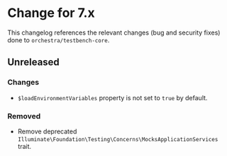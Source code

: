 # Change for 7.x

This changelog references the relevant changes (bug and security fixes) done to `orchestra/testbench-core`.

## Unreleased

### Changes

* `$loadEnvironmentVariables` property is not set to `true` by default.

### Removed

* Remove deprecated `Illuminate\Foundation\Testing\Concerns\MocksApplicationServices` trait.
